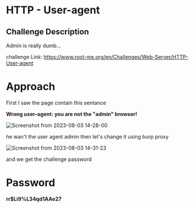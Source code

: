 # HTTP - User-agent

## Challenge Description

Admin is really dumb...

challenge Link: https://www.root-me.org/en/Challenges/Web-Server/HTTP-User-agent

# Approach

First I saw the page contain this sentance

**Wrong user-agent: you are not the "admin" browser!**

![Screenshot from 2023-08-03 14-28-00](https://github.com/MohammedHawary/CTF-Challenges-Writeups/assets/94152045/ced931fe-e255-4797-a855-cf0556575d3f)

he wan't the user agent admin then let's change it using burp proxy

![Screenshot from 2023-08-03 14-31-23](https://github.com/MohammedHawary/CTF-Challenges-Writeups/assets/94152045/cb1eb4e6-799d-41c9-b4f7-1e54787b3def)

and we get the challenge password 

# Password

**rr$Li9%L34qd1AAe27**
